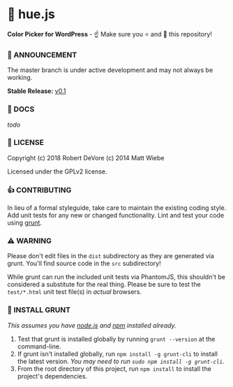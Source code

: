 # :art: hue.js

**Color Picker for WordPress** - :point_up: Make sure you :star: and :eyes: this repository!

### :mega: ANNOUNCEMENT

The master branch is under active development and may not always be working.

**Stable Release:** [v0.1](https://github.com/deviodigital/hue.js/releases/tag/0.1)

### :book: DOCS

*todo*

### :memo: LICENSE

Copyright (c) 2018 Robert DeVore (c) 2014 Matt Wiebe

Licensed under the GPLv2 license.

### :+1: CONTRIBUTING

In lieu of a formal styleguide, take care to maintain the existing coding style. Add unit tests for any new or changed functionality. Lint and test your code using [grunt](https://github.com/cowboy/grunt).

### :warning: WARNING

Please don't edit files in the `dist` subdirectory as they are generated via grunt. You'll find source code in the `src` subdirectory!

While grunt can run the included unit tests via PhantomJS, this shouldn't be considered a substitute for the real thing. Please be sure to test the `test/*.html` unit test file(s) in _actual_ browsers.

### :memo: INSTALL GRUNT

_This assumes you have [node.js](http://nodejs.org/) and [npm](http://npmjs.org/) installed already._

1. Test that grunt is installed globally by running `grunt --version` at the command-line.
2. If grunt isn't installed globally, run `npm install -g grunt-cli` to install the latest version. _You may need to run `sudo npm install -g grunt-cli`._
3. From the root directory of this project, run `npm install` to install the project's dependencies.
